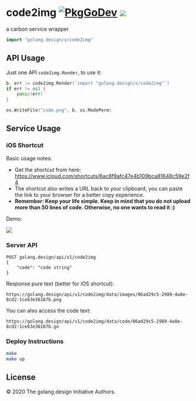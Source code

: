 # code2img [![PkgGoDev](https://pkg.go.dev/badge/golang.design/x/code2img)](https://pkg.go.dev/golang.design/x/code2img) ![](https://changkun.de/urlstat?mode=github&repo=golang-design/code2img)

a carbon service wrapper

```go
import "golang.design/x/code2img"
```

## API Usage

Just one API `code2img.Render`, to use it:

```go
b, err := code2img.Render(`import "golang.design/x/code2img"`)
if err != nil {
    panic(err)
}

os.WriteFile("code.png", b, os.ModePerm)
```

## Service Usage

### iOS Shortcut

Basic usage notes:

- Get the shortcut from here: https://www.icloud.com/shortcuts/6ac8f9afc47e4b109bca81648c59e2f4
- The shortcut also writes a URL back to your clipboard, you can paste the link to your browser for a better copy experience.
- **Remember: Keep your life simple. Keep in mind that you do not upload more than 50 lines of code. Otherwise, no one wants to read it :)**
<!-- ffmpeg -i record.mp4 -vf scale=288:640 demo.gif -->

Demo:

![](./demo.gif)

### Server API

```
POST golang.design/api/v1/code2img
{
    "code": "code string"
}
```

Response pure text (better for iOS shortcut):

```
https://golang.design/api/v1/code2img/data/images/06ad29c5-2989-4a8e-8cd2-1ce63e36167b.png
```

You can also access the code text:

```
https://golang.design/api/v1/code2img/data/code/06ad29c5-2989-4a8e-8cd2-1ce63e36167b.go
```

### Deploy Instructions

```sh
make
make up
```

## License

&copy; 2020 The golang.design Initiative Authors.